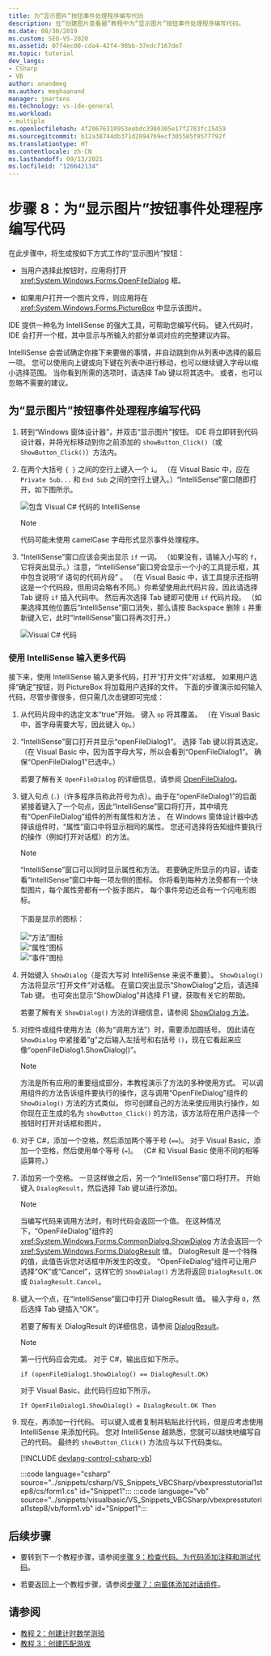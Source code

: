 ```yaml
---
title: 为“显示图片”按钮事件处理程序编写代码
description: 在“创建图片查看器”教程中为“显示图片”按钮事件处理程序编写代码。
ms.date: 08/30/2019
ms.custom: SEO-VS-2020
ms.assetid: 07f4ec00-cda4-42f4-98bb-37edc7167de7
ms.topic: tutorial
dev_langs:
- CSharp
- VB
author: anandmeg
ms.author: meghaanand
manager: jmartens
ms.technology: vs-ide-general
ms.workload:
- multiple
ms.openlocfilehash: 4f20676310953eebdc3980305e17f2783fc15459
ms.sourcegitcommit: b12a38744db371d2894769ecf305585f9577792f
ms.translationtype: HT
ms.contentlocale: zh-CN
ms.lasthandoff: 09/13/2021
ms.locfileid: "126642134"
---
```

# <a name="step-8-write-code-for-the-show-a-picture-button-event-handler"></a>步骤 8：为“显示图片”按钮事件处理程序编写代码

在此步骤中，将生成按如下方式工作的“显示图片”按钮：

- 当用户选择此按钮时，应用将打开 <xref:System.Windows.Forms.OpenFileDialog> 框。

- 如果用户打开一个图片文件，则应用将在 <xref:System.Windows.Forms.PictureBox> 中显示该图片。

IDE 提供一种名为 IntelliSense 的强大工具，可帮助您编写代码。 键入代码时，IDE 会打开一个框，其中显示与所输入的部分单词对应的完整建议内容。

IntelliSense 会尝试确定你接下来要做的事情，并自动跳到你从列表中选择的最后一项。 您可以使用向上键或向下键在列表中进行移动，也可以继续键入字母以缩小选择范围。 当你看到所需的选项时，请选择 Tab 键以将其选中。 或者，也可以忽略不需要的建议。

## <a name="to-write-code-for-the-show-a-picture-button-event-handler"></a>为“显示图片”按钮事件处理程序编写代码

1. 转到“Windows 窗体设计器”，并双击“显示图片”按钮。 IDE 将立即转到代码设计器，并将光标移动到你之前添加的 `showButton_Click()`（或 `ShowButton_Click()`）方法内。

1. 在两个大括号 `{ }` 之间的空行上键入一个 `i`。 （在 Visual Basic 中，应在 `Private Sub...` 和 `End Sub` 之间的空行上键入。）“IntelliSense”窗口随即打开，如下图所示。

    ![包含 Visual C&#35; 代码的 IntelliSense](../ide/media/express_ifintellisense.png)

    > [!NOTE]
    > 代码可能未使用 camelCase 字母形式显示事件处理程序。

1. “IntelliSense”窗口应该会突出显示 `if` 一词。 （如果没有，请输入小写的 `f`，它将突出显示。）注意，“IntelliSense”窗口旁会显示一个小的工具提示框，其中包含说明“if 语句的代码片段” 。 （在 Visual Basic 中，该工具提示还指明这是一个代码段，但用词会略有不同。）你希望使用此代码片段，因此请选择 Tab 键将 `if` 插入代码中。 然后再次选择 Tab 键即可使用 `if` 代码片段。 （如果选择其他位置后“IntelliSense”窗口消失，那么请按 Backspace 删除 `i` 并重新键入它，此时“IntelliSense”窗口将再次打开。）

    ![Visual C&#35; 代码](../ide/media/express_highlighttrue.png)

### <a name="use-intellisense-to-enter-more-code"></a>使用 IntelliSense 输入更多代码

接下来，使用 IntelliSense 输入更多代码，打开“打开文件”对话框。 如果用户选择“确定”按钮，则 PictureBox 将加载用户选择的文件。 下面的步骤演示如何输入代码，尽管步骤很多，但只需几次击键即可完成：

 1. 从代码片段中的选定文本“true”开始。 键入 `op` 将其覆盖。 （在 Visual Basic 中，首字母需要大写，因此键入 `Op`。）

 1. “IntelliSense”窗口打开并显示“openFileDialog1”。 选择 Tab 键以将其选定。 （在 Visual Basic 中，因为首字母大写，所以会看到“OpenFileDialog1”。 确保“OpenFileDialog1”已选中。）

     若要了解有关 `OpenFileDialog` 的详细信息，请参阅 [OpenFileDialog](<xref:System.Windows.Forms.OpenFileDialog>)。

 1. 键入句点 (`.`)（许多程序员称此符号为点）。由于在“openFileDialog1”的后面紧接着键入了一个句点，因此“IntelliSense”窗口将打开，其中填充有“OpenFileDialog”组件的所有属性和方法  。 在 Windows 窗体设计器中选择该组件时，“属性”窗口中将显示相同的属性。 您还可选择将告知组件要执行的操作（例如打开对话框）的方法。

    > [!NOTE]
    > “IntelliSense”窗口可以同时显示属性和方法。 若要确定所显示的内容，请查看“IntelliSense”窗口中每一项左侧的图标。 你将看到每种方法旁都有一个块型图片，每个属性旁都有一个扳手图片。 每个事件旁边还会有一个闪电形图标。 <br><br>下面是显示的图标：<br><br>![“方法”图标](../ide/media/express_iconmethod.png)<br>![“属性”图标](../ide/media/express_iconproperty.png)<br>![“事件”图标](../ide/media/express_iconevent.png)

 1. 开始键入 `ShowDialog`（是否大写对 IntelliSense 来说不重要）。 `ShowDialog()` 方法将显示“打开文件”对话框。 在窗口突出显示“ShowDialog”之后，请选择 Tab 键。 也可突出显示“ShowDialog”并选择 F1 键，获取有关它的帮助。

    若要了解有关 `ShowDialog()` 方法的详细信息，请参阅 [ShowDialog 方法](<xref:System.Windows.Forms.Form.ShowDialog%2A>)。

 1. 对控件或组件使用方法（称为“调用方法”）时，需要添加圆括号。 因此请在 `ShowDialog` 中紧接着“g”之后输入左括号和右括号 `()`，现在它看起来应像“openFileDialog1.ShowDialog()”。

    > [!NOTE]
    > 方法是所有应用的重要组成部分，本教程演示了方法的多种使用方式。 可以调用组件的方法告诉组件要执行的操作，这与调用“OpenFileDialog”组件的 `ShowDialog()` 方法的方式类似。 你可创建自己的方法来使应用执行操作，如你现在正生成的名为 `showButton_Click()` 的方法，该方法将在用户选择一个按钮时打开对话框和图片。

 1. 对于 C#，添加一个空格，然后添加两个等于号 (`==`)。 对于 Visual Basic，添加一个空格，然后使用单个等号 (`=`)。 （C# 和 Visual Basic 使用不同的相等运算符。）

 1. 添加另一个空格。 一旦这样做之后，另一个“IntelliSense”窗口将打开。 开始键入 `DialogResult`，然后选择 Tab 键以进行添加。

    > [!NOTE]
    > 当编写代码来调用方法时，有时代码会返回一个值。 在这种情况下，“OpenFileDialog”组件的 <xref:System.Windows.Forms.CommonDialog.ShowDialog> 方法会返回一个 <xref:System.Windows.Forms.DialogResult> 值。 DialogResult 是一个特殊的值，此值告诉您对话框中所发生的改变。 “OpenFileDialog”组件可让用户选择“OK”或“Cancel”，这样它的 `ShowDialog()` 方法将返回 `DialogResult.OK` 或 `DialogResult.Cancel`。

 1. 键入一个点，在“IntelliSense”窗口中打开 DialogResult 值。 输入字母 `O`，然后选择 Tab 键插入“OK”。

    若要了解有关 DialogResult 的详细信息，请参阅 [DialogResult](<xref:System.Windows.Forms.DialogResult>)。

    > [!NOTE]
    > 第一行代码应会完成。 对于 C#，输出应如下所示。
    >
    >  `if (openFileDialog1.ShowDialog() == DialogResult.OK)`
    >
    >  对于 Visual Basic，此代码行应如下所示。
    >
    >  `If OpenFileDialog1.ShowDialog() = DialogResult.OK Then`

 1. 现在，再添加一行代码。 可以键入或者复制并粘贴此行代码，但是应考虑使用 IntelliSense 来添加代码。 您对 IntelliSense 越熟悉，您就可以越快地编写自己的代码。 最终的 `showButton_Click()` 方法应与以下代码类似。

    [!INCLUDE [devlang-control-csharp-vb](./includes/devlang-control-csharp-vb.md)]

    :::code language="csharp" source="../snippets/csharp/VS_Snippets_VBCSharp/vbexpresstutorial1step8/cs/form1.cs" id="Snippet1":::
    :::code language="vb" source="../snippets/visualbasic/VS_Snippets_VBCSharp/vbexpresstutorial1step8/vb/form1.vb" id="Snippet1":::

## <a name="next-steps"></a>后续步骤

* 要转到下一个教程步骤，请参阅[步骤 9：检查代码、为代码添加注释和测试代码](../ide/step-9-review-comment-and-test-your-code.md)。

* 若要返回上一个教程步骤，请参阅[步骤 7：向窗体添加对话组件](../ide/step-7-add-dialog-components-to-your-form.md)。

## <a name="see-also"></a>请参阅

* [教程 2：创建计时数学测验](tutorial-2-create-a-timed-math-quiz.md)
* [教程 3：创建匹配游戏](tutorial-3-create-a-matching-game.md)
